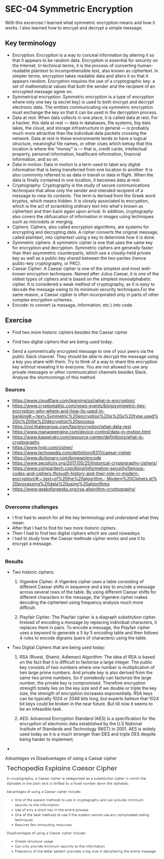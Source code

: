 # SEC-04 Symmetric Encryption
With this excercise I learned what symmetric encryption means and how it works. I also learned how to encrypt and decrypt a simple message.  

## Key terminology
- Encryption: Encryption is a way to conceal information by altering it so that it appears to be random data. Encryption is essential for security on the Internet. In technical terms, it is the process of converting human-readable plaintext to incomprehensible text, also known as ciphertext. In simpler terms, encryption takes readable data and alters it so that it appears random. Encryption requires the use of a cryptographic key: a set of mathematical values that both the sender and the recipient of an encrypted message agree on. 
- Symmetrical encryption: Symmetric encryption is a type of encryption where only one key (a secret key) is used to both encrypt and decrypt electronic data. The entities communicating via symmetric encryption must exchange the key so that it can be used in the decryption process. 
- Data at rest: When data collects in one place, it is called data at rest. For a hacker, this data at rest — data in databases, file systems, big data lakes, the cloud, and storage infrastructure in general — is probably much more attractive than the individual data packets crossing the network. Data at rest in these environments tends to have a logical structure, meaningful file names, or other clues which betray that this location is where the “money” is — that is, credit cards, intellectual property, personal information, healthcare information, financial information, and so on. 
- Data in motion: Data in motion is a term used to label any digital information that is being transferred from one location to another. It is also commonly referred to as data in transit or data in flight. When the data is finally contained in one location, it becomes data at rest.
- Cryptography: Cryptography is the study of secure communications techniques that allow only the sender and intended recipient of a message to view its contents. The term is derived from the Greek word kryptos, which means hidden. It is closely associated to encryption, which is the act of scrambling ordinary text into what's known as ciphertext and then back again upon arrival. In addition, cryptography also covers the obfuscation of information in images using techniques such as microdots or merging. 
- Ciphers: Ciphers, also called encryption algorithms, are systems for encrypting and decrypting data. A cipher converts the original message, called plaintext, into ciphertext using a key to determine how it is done. 
- Symmetric ciphers: A symmetric cipher is one that uses the same key for encryption and decryption. Symmetric ciphers are generally faster than their asymmetric counterparts, which use a closely-held private key as well as a public key shared between the two parties (hence public-key cryptography, or PKC). 
- Caesar Cipher: A Caesar cipher is one of the simplest and most well-known encryption techniques. Named after Julius Caesar, it is one of the oldest types of ciphers and is based on the simplest monoalphabetic cipher. It is considered a weak method of cryptography, as it is easy to decode the message owing to its minimum security techniques.For the same reason, a Caesar cipher is often incorporated only in parts of other complex encryption schemes.
- Encode: to convert (a message, information, etc.) into code. 
 
## Exercise
- Find two more historic ciphers besides the Caesar cipher.

- Find two digital ciphers that are being used today.

- Send a symmetrically encrypted message to one of your peers via the public Slack channel. They should be able to decrypt the message using a key you share with them. Try to think of a way to share this encryption key without revealing it to everyone. 
You are not allowed to use any private messages or other communication channels besides Slack. Analyse the shortcomings of this method.

### Sources
- https://www.cloudflare.com/learning/ssl/what-is-encryption/ 
- https://www.cryptomathic.com/news-events/blog/symmetric-key-encryption-why-where-and-how-its-used-in-banking#:~:text=Symmetric%20encryption%20is%20a%20type,used%20in%20the%20decryption%20process. 
- https://cpl.thalesgroup.com/faq/encryption/what-data-rest 
- https://www.manageengine.com/device-control/data-in-motion.html
- https://www.kaspersky.com/resource-center/definitions/what-is-cryptography 
- https://www.hypr.com/cipher/ 
- https://www.techopedia.com/definition/6311/caesar-cipher 
- https://www.dictionary.com/browse/encode
- https://www.secplicity.org/2017/05/25/historical-cryptography-ciphers/ 
- https://www.comparitech.com/blog/information-security/famous-codes-and-ciphers-through-history-and-their-role-in-modern-encryption/#:~:text=of%20the%20algorithm.-,Modern%20Ciphers,at%20processing%20data%20using%20algorithms
- https://www.geeksforgeeks.org/rsa-algorithm-cryptography/ 
- 
### Overcome challenges
- I first had to search for all the key terminology and understand what they mean.
- After that I had to find for two more historic ciphers.
- Then I had to find two digital ciphers which are used nowadays. 
- I had to study how the Caesar methode cipher works and use it to encrypt a message.
- 

### Results
-  Two historic ciphers:

    1. Vigenère Cipher: A Vigenère cipher uses a table consisting of different Caesar shifts in sequence and a key to encode a message across several rows of the table. By using different Caesar shifts for different characters in the message, the Vigenère cipher makes decoding the ciphertext using frequency analysis much more difficult.

    2. Playfair Cipher: The Playfair cipher is a diagraph substitution cipher. Instead of encoding a message by replacing individual characters, it replaces them in pairs. To encode a message, the Playfair cipher uses a keyword to generate a 5 by 5 encoding table and then follows 4 rules to encode digrams (pairs of characters) using the table.

- Two Digital Ciphers that are being used today:

    1. RSA (Rivest, Shamir, Adleman) Algorithm: The idea of RSA is based on the fact that it is difficult to factorize a large integer. The public key consists of two numbers where one number is multiplication of two large prime numbers. And private key is also derived from the same two prime numbers. So if somebody can factorize the large number, the private key is compromised. Therefore encryption strength totally lies on the key size and if we double or triple the key size, the strength of encryption increases exponentially. RSA keys can be typically 1024 or 2048 bits long, but experts believe that 1024 bit keys could be broken in the near future. But till now it seems to be an infeasible task. 

    2. AES: Advanced Encryption Standard (AES) is a specification for the encryption of electronic data established by the U.S National Institute of Standards and Technology (NIST) in 2001. AES is widely used today as it is a much stronger than DES and triple DES despite being harder to implement.  

- 


Advantages vs Disadvantages of using a Caesar cipher
![SEC-04](../00_includes/SEC04-1.png)


 